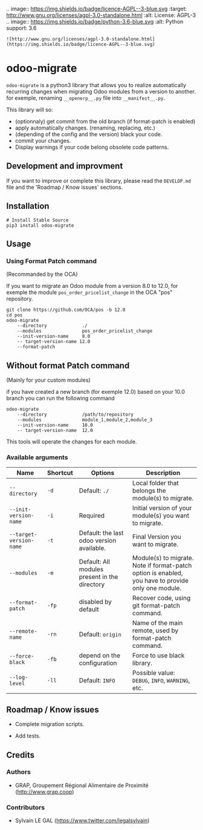 .. image:: https://img.shields.io/badge/licence-AGPL--3-blue.svg
    :target: http://www.gnu.org/licenses/agpl-3.0-standalone.html
    :alt: License: AGPL-3
.. image:: https://img.shields.io/badge/python-3.6-blue.svg
    :alt: Python support: 3.6


    ![http://www.gnu.org/licenses/agpl-3.0-standalone.html](https://img.shields.io/badge/licence-AGPL--3-blue.svg)
    
# odoo-migrate

``odoo-migrate`` is a python3 library that allows you to realize automatically
recurring changes when migrating Odoo modules from a version to another.
for exemple, renaming ``__openerp__.py`` file into ``__manifest__.py``.

This library will so:

* (optionnaly) get commit from the old branch (if format-patch is enabled)
* apply automatically changes. (renaming, replacing, etc.)
* (depending of the config and the version) black your code.
* commit your changes.
* Display warnings if your code belong obsolete code patterns.

## Development and improvment

If you want to improve or complete this library, please read the
``DEVELOP.md`` file and the 'Roadmap / Know issues' sections.

## Installation

    # Install Stable Source
    pip3 install odoo-migrate


## Usage

### Using Format Patch command

(Recommanded by the OCA)

If you want to migrate an Odoo module from a version 8.0 to 12.0, for exemple
the module ``pos_order_pricelist_change`` in the OCA "pos" repository.

    git clone https://github.com/OCA/pos -b 12.0
    cd pos
    odoo-migrate
        --directory             ./
        --modules               pos_order_pricelist_change
        --init-version-name     8.0
        -- target-version-name 12.0
        --format-patch

## Without format Patch command

(Mainly for your custom modules)

if you have created a new branch (for exemple 12.0) based on your 10.0 branch
you can run the following command

    odoo-migrate
        --directory             /path/to/repository
        --modules               module_1,module_2,module_3
        --init-version-name     10.0
        -- target-version-name  12.0

This tools will operate the changes for each module.

### Available arguments


Name | Shortcut | Options | Description
--- | --- | --- | ---
``--directory`` | ``-d`` | Default: ``./`` | Local folder that belongs the module(s) to migrate.
``--init-version-name`` | ``-i`` | Required | Initial version of your module(s) you want to migrate.
``--target-version-name`` | ``-t`` | Default: the last odoo version available. | Final Version you want to migrate.
``--modules`` | ``-m`` | Default: All modules present in the directory | Module(s) to migrate. Note if format-patch option is enabled, you have to provide only one module.
``--format-patch`` | ``-fp`` | disabled by default | Recover code, using git format-patch command.
``--remote-name``  | ``-rn`` | Default: ``origin`` |  Name of the main remote, used by format-patch command.
``--force-black``  | ``-fb`` | depend on the configuration | Force to use black library.
``--log-level``  | ``-ll`` | Default: ``INFO`` | Possible value: ``DEBUG``, ``INFO``, ``WARNING``, etc.

## Roadmap / Know issues


* Complete migration scripts.

* Add tests.

## Credits

### Authors

* GRAP, Groupement Régional Alimentaire de Proximité (http://www.grap.coop)

### Contributors

* Sylvain LE GAL (https://www.twitter.com/legalsylvain)
